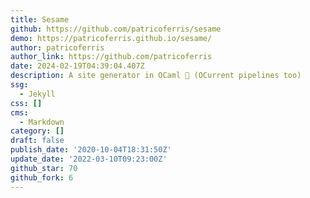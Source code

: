 ```yaml
---
title: Sesame
github: https://github.com/patricoferris/sesame
demo: https://patricoferris.github.io/sesame/
author: patricoferris
author_link: https://github.com/patricoferris
date: 2024-02-19T04:39:04.407Z
description: A site generator in OCaml 🐫 (OCurrent pipelines too)
ssg:
  - Jekyll
css: []
cms:
  - Markdown
category: []
draft: false
publish_date: '2020-10-04T18:31:50Z'
update_date: '2022-03-10T09:23:00Z'
github_star: 70
github_fork: 6
---
```

